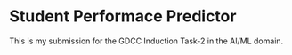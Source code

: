 # Student Performace Predictor 

This is my submission for the GDCC Induction Task-2 in the AI/ML domain.
